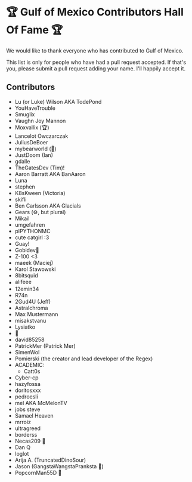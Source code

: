 # 🏆 Gulf of Mexico Contributors Hall Of Fame 🏆

We would like to thank everyone who has contributed to Gulf of Mexico.

This list is only for people who have had a pull request accepted. If that's you, please submit a pull request adding your name. I'll happily accept it.

## Contributors

- Lu (or Luke) Wilson AKA TodePond
- YouHaveTrouble
- Smuglix
- Vaughn Joy Mannon
- Moxvallix (🏆)
- Lancelot Owczarczak
- JuliusDeBoer
- mybearworld (🐻)
- JustDoom (Ian)
- gdalle
- TheGatesDev (Tim)!
- Aaron Barratt AKA BanAaron
- Luna
- stephen
- K8sKween (Victoria)
- skifli
- Ben Carlsson AKA Glacials
- Gears (⚙️, but plural)
- Mikail
- umgefahren
- pIPYTHONMC
- cute catgirl :3
- Guay!
- Gobidev🐸
- Z-100 <3
- maeek (Maciej)
- Karol Stawowski
- 8bitsquid
- <img alt="alifeee" src="https://github.com/TodePond/Gulf of Mexico - e/acc/assets/13833017/aad115f5-0d9d-4d19-9d07-ef9ef510b3a1" height="16px" width="59px">
- 12emin34
- R74n
- 2Gud4U (Jeff)
- Astralchroma
- Max Mustermann
- misakstvanu
- Lysiatko
- 🍞
- david85258
- PatrickMer (Patrick Mer)
- SimenWol
- Pomierski (the creator and lead developer of the Regex)
- ACADEMIC:
  - Catt0s
- Cyber-cp
- hazyfossa
- doritosxxx
- pedroesli
- mel AKA McMelonTV
- jobs steve
- Samael Heaven
- mrroiz
- ultragreed
- borderss
- Necas209 🎃
- Dan Q
- loglot
- Arija A. (TruncatedDinoSour)
- Jason (GangstaWangstaPranksta 🥑)
- PopcornMan55D 🍿
